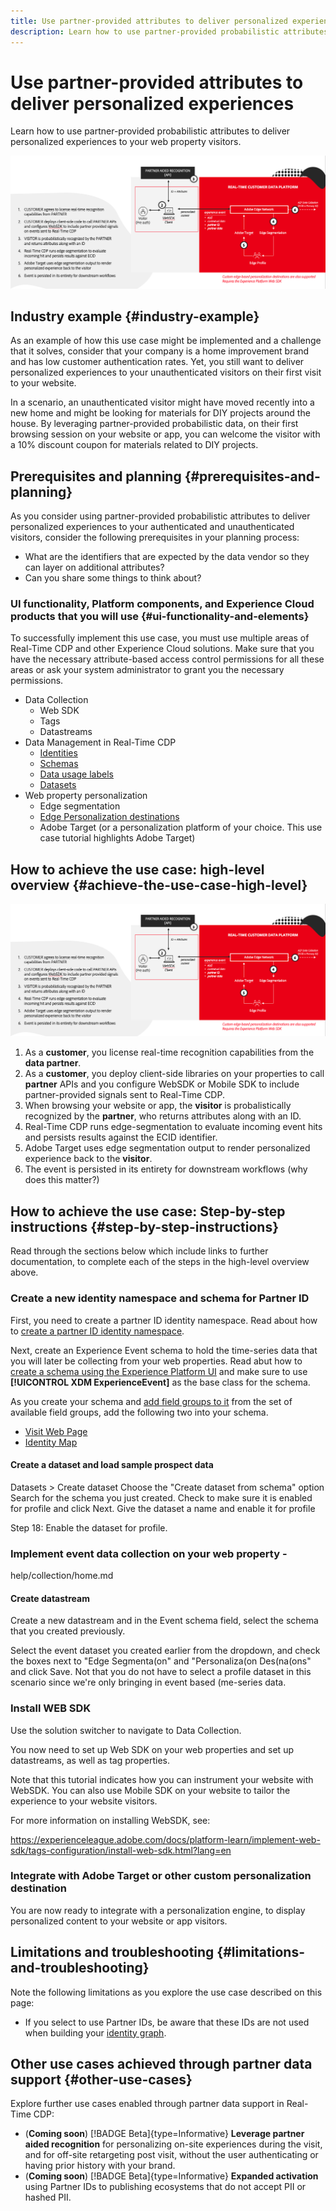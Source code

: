 ```yaml
---
title: Use partner-provided attributes to deliver personalized experiences
description: Learn how to use partner-provided probabilistic attributes to deliver personalized experiences to your visitors.
---
```

# Use partner-provided attributes to deliver personalized experiences 

Learn how to use partner-provided probabilistic attributes to deliver personalized experiences to your web property visitors.

![Use partner-provided probabilistic attributes to deliver personalized experiences to your visitors.](/help/rtcdp/assets/partner-data/onsite-personalization/onsite-personalization-steps.png)

## Industry example {#industry-example}

As an example of how this use case might be implemented and a challenge that it solves, consider that your company is a home improvement brand and has low customer authentication rates. Yet, you still want to deliver personalized experiences to your unauthenticated visitors on their first visit to your website. 

In a scenario, an unauthenticated visitor might have moved recently into a new home and might be looking for materials for DIY projects around the house. By leveraging partner-provided probabilistic data, on their first browsing session on your website or app, you can welcome the visitor with a 10% discount coupon for materials related to DIY projects.

## Prerequisites and planning {#prerequisites-and-planning}

As you consider using partner-provided probabilistic attributes to deliver personalized experiences to your authenticated and unauthenticated visitors, consider the following prerequisites in your planning process:

* What are the identifiers that are expected by the data vendor so they can layer on additional attributes?
* Can you share some things to think about?

### UI functionality, Platform components, and Experience Cloud products that you will use {#ui-functionality-and-elements}

To successfully implement this use case, you must use multiple areas of Real-Time CDP and other Experience Cloud solutions. Make sure that you have the necessary attribute-based access control permissions for all these areas or ask your system administrator to grant you the necessary permissions. 

* Data Collection
  * Web SDK
  * Tags
  * Datastreams
* Data Management in Real-Time CDP
  * [Identities](/help/identity-service/namespaces.md)
  * [Schemas](/help/xdm/home.md)
  * [Data usage labels](/help/data-governance/labels/overview.md)
  * [Datasets](/help/catalog/datasets/overview.md)
* Web property personalization
  * Edge segmentation
  * [Edge Personalization destinations](/help/destinations/home.md)
  * Adobe Target (or a personalization platform of your choice. This use case tutorial highlights Adobe Target)

## How to achieve the use case: high-level overview {#achieve-the-use-case-high-level}

![Use partner-provided probabilistic attributes to deliver personalized experiences to your visitors.](/help/rtcdp/assets/partner-data/onsite-personalization/onsite-personalization-steps.png)

1. As a **customer**, you license real-time recognition capabilities from the **data partner**.
2. As a **customer**, you deploy client-side libraries on your properties to call **partner** APIs and you configure WebSDK or Mobile SDK to include partner-provided signals sent to Real-Time CDP.
3. When browsing your website or app, the **visitor** is probalistically recognized by the **partner**, who returns attributes along with an ID.
4. Real-Time CDP runs edge-segmentation to evaluate incoming event hits and persists results against the ECID identifier.
5. Adobe Target uses edge segmentation output to render personalized experience back to the **visitor**.
6. The event is persisted in its entirety for downstream workflows (why does this matter?)

## How to achieve the use case: Step-by-step instructions {#step-by-step-instructions}

Read through the sections below which include links to further documentation, to complete each of the steps in the high-level overview above.

### Create a new identity namespace and schema for Partner ID

First, you need to create a partner ID identity namespace. Read about how to [create a partner ID identity namespace](/help/rtcdp/partner-data/prospecting.md#create-partner-id-namespace).

Next, create an Experience Event schema to hold the time-series data that you will later be collecting from your web properties. Read abut how to [create a schema using the Experience Platform UI](/help/xdm/ui/resources/schemas.md#create) and make sure to use **[!UICONTROL XDM ExperienceEvent]** as the base class for the schema. 

As you create your schema and [add field groups to it](/help/xdm/ui/resources/schemas.md#add-field-groups) from the set of available field groups, add the following two into your schema. 

* [Visit Web Page](/help/xdm/field-groups/event/web-details.md)
* [Identity Map](/help/xdm/field-groups/profile/identitymap.md)
 
#### Create a dataset and load sample prospect data

Datasets > Create dataset 
Choose the "Create dataset from schema" option
Search for the schema you just created. Check to make sure it is enabled for profile and click Next. 
Give the dataset a name and enable it for profile 
  
Step 18: Enable the dataset for profile. 

### Implement event data collection on your web property - 

help/collection/home.md

#### Create datastream

Create a new datastream and in the Event schema field, select the schema that you created previously. 

Select the event dataset you created earlier from the dropdown, and check the boxes 
next to "Edge Segmenta(on" and "Personaliza(on Des(na(ons" and click Save. Not that you do 
not have to select a profile dataset in this scenario since we're only bringing in event based 
(me-series data.

### Install WEB SDK 


Use the solution switcher to navigate to Data Collection.

You now need to set up Web SDK on your web properties and set up datastreams, as well as tag properties. 

Note that this tutorial indicates how you can instrument your website with WebSDK. You can also use Mobile SDK on your website to tailor the experience to your website visitors.

For more information on installing WebSDK, see:

https://experienceleague.adobe.com/docs/platform-learn/implement-web-sdk/tags-configuration/install-web-sdk.html?lang=en



### Integrate with Adobe Target or other custom personalization destination

You are now ready to integrate with a personalization engine, to display personalized content to your website or app visitors. 

## Limitations and troubleshooting {#limitations-and-troubleshooting}

Note the following limitations as you explore the use case described on this page:

* If you select to use Partner IDs, be aware that these IDs are not used when building your [identity graph](/help/identity-service/ui/identity-graph-viewer.md). 

## Other use cases achieved through partner data support {#other-use-cases}

Explore further use cases enabled through partner data support in Real-Time CDP:

* (**Coming soon**) [!BADGE Beta]{type=Informative} **Leverage partner aided recognition** for personalizing on-site experiences during the visit, and for off-site retargeting post visit, without the user authenticating or having prior history with your brand.
* (**Coming soon**) [!BADGE Beta]{type=Informative} **Expanded activation** using Partner IDs to publishing ecosystems that do not accept PII or hashed PII.